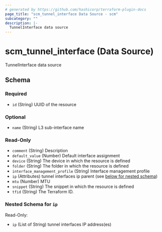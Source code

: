 ```yaml
---
# generated by https://github.com/hashicorp/terraform-plugin-docs
page_title: "scm_tunnel_interface Data Source - scm"
subcategory: ""
description: |-
  TunnelInterface data source
---
```


# scm_tunnel_interface (Data Source)

TunnelInterface data source



<!-- schema generated by tfplugindocs -->
## Schema

### Required

- `id` (String) UUID of the resource

### Optional

- `name` (String) L3 sub-interface name

### Read-Only

- `comment` (String) Description
- `default_value` (Number) Default interface assignment
- `device` (String) The device in which the resource is defined
- `folder` (String) The folder in which the resource is defined
- `interface_management_profile` (String) Interface management profile
- `ip` (Attributes) tunnel interfaces ip parent (see [below for nested schema](#nestedatt--ip))
- `mtu` (Number) MTU
- `snippet` (String) The snippet in which the resource is defined
- `tfid` (String) The Terraform ID.

<a id="nestedatt--ip"></a>
### Nested Schema for `ip`

Read-Only:

- `ip` (List of String) tunnel interfaces IP address(es)
